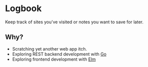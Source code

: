 # Logbook

Keep track of sites you've visited or notes you want to save for later.

## Why?

- Scratching yet another web app itch.
- Exploring REST backend development with [Go](http://golang.org)
- Exploring frontend development with [Elm](http://elm-lang.org)
